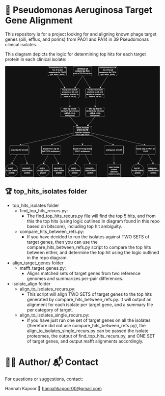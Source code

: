 # 🧬 Pseudomonas Aeruginosa Target Gene Alignment 

This repository is for a project looking for and aligning known phage target genes (pili, efflux, and porins) from PAO1 and PA14 in 39 Pseudomonas clinical isolates. 


This diagram depicts the logic for determining top hits for each target protein in each clinical isolate: 

![gene search pipline diagram](https://github.com/hanana2000/Clinical_Isolate_target_gene_alignments/blob/501dad9a5ad1674b30afb49399bffdd9fe88ffe7/PA_Isolate_target_proteins.jpg)


## 🏆 top_hits_isolates folder 

- top_hits_isolates folder 
    - find_top_hits_recurs.py: 
        - The find_top_hits_recurs.py file will find the top 5 hits, and from this the top hits (using logic outlined in diagram found in this repo based on bitscore), including top hit ambiguity. 
    - compare_hits_between_refs.py: 
        - If you have decided to run the isolates against TWO SETS of target genes, then you can use the compare_hits_between_refs.py script to compare the top hits between either, and determine the top hit using the logic outlined in the repo diagram.  
- align_target_genes folder 
    - mafft_target_genes.py:
        - Aligns matched sets of target genes from two reference genomes and summarizes per-pair differences.
- isolate_align folder 
    - align_to_isolates_recurs.py: 
        - This script will align TWO SETS of target genes to the top hits generated by compare_hits_between_refs.py. It will output an alignment for each isolate per target gene, and a summary file per category of target. 
    - align_to_isolates_single_recurs.py: 
        - If you have just run one set of target genes on all the isolates (therefore did not use compare_hits_between_refs.py), the align_to_isolates_single_recurs.py can be passed the isolate proteomes, the output of find_top_hits_recurs.py, and ONE SET of target genes, and output mafft alignments accordingly. 

# 🙋‍♀️ Author/ 📬 Contact

For questions or suggestions, contact: 

Hannah Kapoor
📧 hannahkapoor00@gmail.com 
